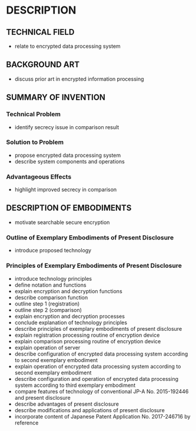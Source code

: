 # DESCRIPTION

## TECHNICAL FIELD

- relate to encrypted data processing system

## BACKGROUND ART

- discuss prior art in encrypted information processing

## SUMMARY OF INVENTION

### Technical Problem

- identify secrecy issue in comparison result

### Solution to Problem

- propose encrypted data processing system
- describe system components and operations

### Advantageous Effects

- highlight improved secrecy in comparison

## DESCRIPTION OF EMBODIMENTS

- motivate searchable secure encryption

### Outline of Exemplary Embodiments of Present Disclosure

- introduce proposed technology

### Principles of Exemplary Embodiments of Present Disclosure

- introduce technology principles
- define notation and functions
- explain encryption and decryption functions
- describe comparison function
- outline step 1 (registration)
- outline step 2 (comparison)
- explain encryption and decryption processes
- conclude explanation of technology principles
- describe principles of exemplary embodiments of present disclosure
- explain registration processing routine of encryption device
- explain comparison processing routine of encryption device
- explain operation of server
- describe configuration of encrypted data processing system according to second exemplary embodiment
- explain operation of encrypted data processing system according to second exemplary embodiment
- describe configuration and operation of encrypted data processing system according to third exemplary embodiment
- compare features of technology of conventional JP-A No. 2015-192446 and present disclosure
- describe advantages of present disclosure
- describe modifications and applications of present disclosure
- incorporate content of Japanese Patent Application No. 2017-246716 by reference

